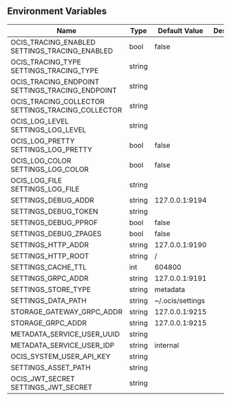 ## Environment Variables

| Name | Type | Default Value | Description |
|------|------|---------------|-------------|
| OCIS_TRACING_ENABLED<br/>SETTINGS_TRACING_ENABLED | bool | false | |
| OCIS_TRACING_TYPE<br/>SETTINGS_TRACING_TYPE | string |  | |
| OCIS_TRACING_ENDPOINT<br/>SETTINGS_TRACING_ENDPOINT | string |  | |
| OCIS_TRACING_COLLECTOR<br/>SETTINGS_TRACING_COLLECTOR | string |  | |
| OCIS_LOG_LEVEL<br/>SETTINGS_LOG_LEVEL | string |  | |
| OCIS_LOG_PRETTY<br/>SETTINGS_LOG_PRETTY | bool | false | |
| OCIS_LOG_COLOR<br/>SETTINGS_LOG_COLOR | bool | false | |
| OCIS_LOG_FILE<br/>SETTINGS_LOG_FILE | string |  | |
| SETTINGS_DEBUG_ADDR | string | 127.0.0.1:9194 | |
| SETTINGS_DEBUG_TOKEN | string |  | |
| SETTINGS_DEBUG_PPROF | bool | false | |
| SETTINGS_DEBUG_ZPAGES | bool | false | |
| SETTINGS_HTTP_ADDR | string | 127.0.0.1:9190 | |
| SETTINGS_HTTP_ROOT | string | / | |
| SETTINGS_CACHE_TTL | int | 604800 | |
| SETTINGS_GRPC_ADDR | string | 127.0.0.1:9191 | |
| SETTINGS_STORE_TYPE | string | metadata | |
| SETTINGS_DATA_PATH | string | ~/.ocis/settings | |
| STORAGE_GATEWAY_GRPC_ADDR | string | 127.0.0.1:9215 | |
| STORAGE_GRPC_ADDR | string | 127.0.0.1:9215 | |
| METADATA_SERVICE_USER_UUID | string |  | |
| METADATA_SERVICE_USER_IDP | string | internal | |
| OCIS_SYSTEM_USER_API_KEY | string |  | |
| SETTINGS_ASSET_PATH | string |  | |
| OCIS_JWT_SECRET<br/>SETTINGS_JWT_SECRET | string |  | |